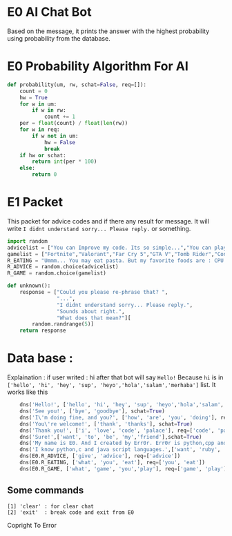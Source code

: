 # E0 AI Chat Bot
Based on the message, it prints the answer with the highest probability using probability from the database.

# E0 Probability Algorithm For AI
```python
def probability(um, rw, schat=False, req=[]):
    count = 0
    hw = True
    for w in um:
        if w in rw:
            count += 1
    per = float(count) / float(len(rw))
    for w in req:
        if w not in um:
            hw = False
            break
    if hw or schat:
        return int(per * 100)
    else:
        return 0
```
# E1 Packet
This packet for advice codes and if there any result for message. It will write `I didnt understand sorry... Please reply.` or something.
```py
import random
advicelist = ["You can Improve my code. Its so simple...","You can play a game...","You may learn new programming language...","You can star my github repo."]
gamelist = ["Fortnite","Valorant","Far Cry 5","GTA V","Tomb Rider","Control","Far Cry 6","Snake Game","Football","Basketball"]
R_EATING = "Ummm... You may eat pasta. But my favorite foods are : CPU and RAM. They are awsome. You must try!"
R_ADVICE = random.choice(advicelist)
R_GAME = random.choice(gamelist)

def unknown():
    response = ["Could you please re-phrase that? ",
                "...",
                "I didnt understand sorry... Please reply.",
                "Sounds about right.",
                "What does that mean?"][
        random.randrange(5)]
    return response
```

# Data base :

Explaination : if user writed : hi after that bot will say `Hello!` Because `hi` is in 
`['hello', 'hi', 'hey', 'sup', 'heyo','hola','salam','merhaba']` list. It works like this

```py
    dns('Hello!', ['hello', 'hi', 'hey', 'sup', 'heyo','hola','salam','merhaba'], schat=True)
    dns('See you!', ['bye', 'goodbye'], schat=True)
    dns('I\'m doing fine, and you?', ['how', 'are', 'you', 'doing'], req=['how'])
    dns('You\'re welcome!', ['thank', 'thanks'], schat=True)
    dns('Thank you!', ['i', 'love', 'code', 'palace'], req=['code', 'palace'])
    dns('Sure!',['want', 'to', 'be', 'my','friend'],schat=True)
    dns('My name is E0. And I created by Err0r. Err0r is python,cpp and ruby developer and competitive programmer.',['name', 'who', 'who are you', 'who are you', 'who are you?','are you?','are you'],schat=True)
    dns('I know python,c and java script languages.',['want', 'ruby', 'cpp', 'python','which language','do you know ?','know?','know','programming language'],schat=True)
    dns(E0.R_ADVICE, ['give', 'advice'], req=['advice'])
    dns(E0.R_EATING, ['what', 'you', 'eat'], req=['you', 'eat'])
    dns(E0.R_GAME, ['what', 'game', 'you','play'], req=['game', 'play'])
```

## Some commands
```
[1] 'clear' : for clear chat
[2] 'exit'  : break code and exit from E0
```
Copright To Error
